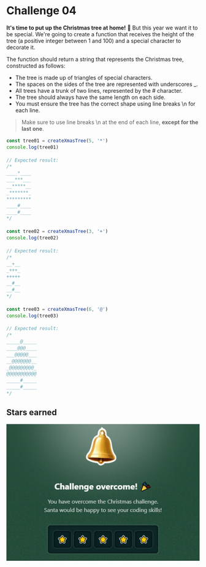 # Challenge 04

**It's time to put up the Christmas tree at home!** 🎄 But this year we want it to be special. We're going to create a function that receives the height of the tree (a positive integer between 1 and 100) and a special character to decorate it.

The function should return a string that represents the Christmas tree, constructed as follows:

- The tree is made up of triangles of special characters.
- The spaces on the sides of the tree are represented with underscores \_.
- All trees have a trunk of two lines, represented by the # character.
- The tree should always have the same length on each side.
- You must ensure the tree has the correct shape using line breaks \n for each line.

> Make sure to use line breaks \n at the end of each line, **except for the last one**.

```js
const tree01 = createXmasTree(5, '*')
console.log(tree01)

// Expected result:
/*
____*____
___***___
__*****__
_*******_
*********
____#____
____#____
*/

const tree02 = createXmasTree(3, '+')
console.log(tree02)

// Expected result:
/*
__+__
_+++_
+++++
__#__
__#__
*/

const tree03 = createXmasTree(6, '@')
console.log(tree03)

// Expected result:
/*
_____@_____
____@@@____
___@@@@@___
__@@@@@@@__
_@@@@@@@@@_
@@@@@@@@@@@
_____#_____
_____#_____
*/
```

## Stars earned

![5 stars](../../.github/04-challenge-stars.png)
